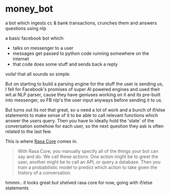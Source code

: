 # money_bot
a bot which ingests cc &amp; bank transactions, crunches them and answers questions using nlp

a basic facebook bot which:

- talks on messenger to a user
- messages get passed to python code running somewhere on the internet
- that code does some stuff and sends back a reply

voila! that all sounds so simple.

But on starting to build a parsing engine for the stuff the user is sending us, I fell for Facebook's promises of super AI powered engines and used their wit.ai NLP parser, cause they have geniuses working on it and its pre-built into messenger, so FB nlp's the user input anyways before sending it to us.

But turns out its not that great, so u need a lot of work and a bunch of if/else statements to make sense of it to be able to call relevant functions which answer the users query. Then you have to ideally hold the 'state' of the conversation somehow for each user, so the next question they ask is often related to the last few. 

This is where [Rasa Core](https://medium.com/rasa-blog/a-new-approach-to-conversational-software-2e64a5d05f2a) comes in.

> With Rasa Core, you manually specify all of the things your bot can say and do. We call these actions. One action might be to greet the user, another might be to call an API, or query a database. Then you train a probabilistic model to predict which action to take given the history of a conversation.

hmmm.. it looks great but shelved rasa core for now, going with if/else statements 
